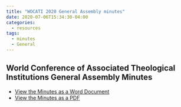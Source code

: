 ```yaml
---
title: "WOCATI 2020 General Assembly minutes"
date: 2020-07-06T15:34:30-04:00
categories:
  - resources
tags:
  - minutes
  - General
---
```


## World Conference of Associated Theological Institutions General Assembly Minutes
- [View the Minutes as a Word Document](/wp-content/uploads/2020/07/General-Assembly-2020-minutes.docx)
- [View the Minutes as a PDF](/wp-content/uploads/2020/07/General-Assembly-2020-minutes.pdf)
